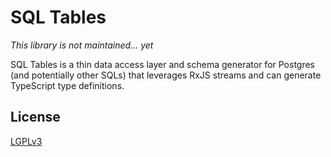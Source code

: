 SQL Tables
==========

_This library is not maintained... yet_


SQL Tables is a thin data access layer and schema generator for Postgres (and potentially other SQLs) that leverages RxJS streams and can generate TypeScript type definitions.




## License

[LGPLv3](./LICENSE "Lesser GNU Public License")